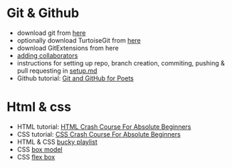 # Git & Github

* download git from [here](https://git-scm.com/download/win)
* optionally download TurtoiseGit from [here](https://git-scm.com/download/win)
* download GitExtensions from here 
* [adding collaborators](https://stackoverflow.com/questions/7920320/adding-a-collaborator-to-my-free-github-account) 
* instructions for setting up repo, branch creation, commiting, pushing & pull requesting in [setup.md](https://github.com/Ranapop/web-course/blob/master/weeks/week-1/setup.md)
* Github tutorial: [Git and GitHub for Poets](https://www.youtube.com/playlist?list=PLRqwX-V7Uu6ZF9C0YMKuns9sLDzK6zoiV) 

# Html & css
* HTML tutorial: [HTML Crash Course For Absolute Beginners](https://www.youtube.com/watch?v=UB1O30fR-EE)
* CSS tutorial: [CSS Crash Course For Absolute Beginners](https://www.youtube.com/watch?v=yfoY53QXEnI)
* HTML & CSS [bucky playlist](https://www.youtube.com/watch?v=cqszz_OfAFQ&list=PLC1322B5A0180C946)
* CSS [box model](https://www.w3schools.com/css/css_boxmodel.asp)
* CSS [flex box](https://css-tricks.com/snippets/css/a-guide-to-flexbox/)
